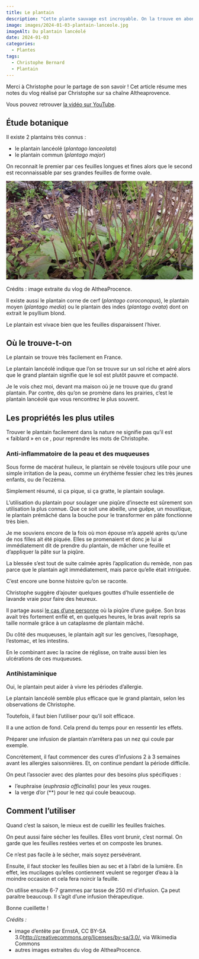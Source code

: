 ```yaml
---
title: Le plantain
description: "Cette plante sauvage est incroyable. On la trouve en abondance et ses propriétés peuvent servir tous les jours, pour les petits “bobos” de la vie. Que ce soit les piqûres d’insectes, les brûlures superficielles, les problèmes de peau, le plantain est un bon allié de votre kit de premier secours."
image: images/2024-01-03-plantain-lanceole.jpg
imageAlt: Du plantain lancéolé
date: 2024-01-03
categories:
  - Plantes
tags:
  - Christophe Bernard
  - Plantain
---
```


Merci à Christophe pour le partage de son savoir !
Cet article résume mes notes du vlog réalisé par Christophe sur sa chaîne Altheaprovence.

<!-- more -->

Vous pouvez retrouver [la vidéo sur YouTube](https://www.youtube.com/watch?v=fpibm9InWOg).

## Étude botanique

Il existe 2 plantains très connus :

- le plantain lancéolé (_plantago lanceolata_)
- le plantain commun (_plantago major_)

On reconnait le premier par ces feuilles longues et fines alors que le second est reconnaissable par ses grandes feuilles de forme ovale.

![Du grand plantain avec des épis de graines](images/du-grand-plantain-avec-des-fleurs-sechees.jpg)

Crédits : image extraite du vlog de AltheaProcence.

Il existe aussi le plantain corne de cerf (_plantago coroconopus_), le plantain moyen (_plantago media_) ou le plantain des indes (_plantago ovata_) dont on extrait le psyllium blond.

Le plantain est vivace bien que les feuilles disparaissent l’hiver.

## Où le trouve-t-on

Le plantain se trouve très facilement en France.

Le plantain lancéolé indique que l’on se trouve sur un sol riche et aéré alors que le grand plantain signifie que le sol est plutôt pauvre et compacté.

Je le vois chez moi, devant ma maison où je ne trouve que du grand plantain. Par contre, dès qu’on se promène dans les prairies, c’est le plantain lancéolé que vous rencontrez le plus souvent.

## Les propriétés les plus utiles

Trouver le plantain facilement dans la nature ne signifie pas qu’il est « faiblard » en ce , pour reprendre les mots de Christophe.

### Anti-inflammatoire de la peau et des muqueuses

Sous forme de macérat huileux, le plantain se révèle toujours utile pour une simple irritation de la peau, comme un érythème fessier chez les très jeunes enfants, ou de l’eczéma.

Simplement résumé, si ça pique, si ça gratte, le plantain soulage.

L’utilisation du plantain pour soulager une piqûre d’insecte est sûrement son utilisation la plus connue. Que ce soit une abeille, une guêpe, un moustique, le plantain prémâché dans la bouche pour le transformer en pâte fonctionne très bien.

Je me souviens encore de la fois où mon épouse m’a appelé après qu’une de nos filles ait été piquée. Elles se promenaient et donc je lui ai immédiatement dit de prendre du plantain, de mâcher une feuille et d’appliquer la pâte sur la piqûre.

La blessée s’est tout de suite calmée après l’application du remède, non pas parce que le plantain agit immédiatement, mais parce qu’elle était intriguée.

C’est encore une bonne histoire qu’on se raconte.

Christophe suggère d’ajouter quelques gouttes d’huile essentielle de lavande vraie pour faire des heureux.

Il partage aussi [le cas d’une personne](https://youtu.be/fpibm9InWOg?si=ORukH7-zy1slSvyA&t=241) où la piqûre d’une guêpe. Son bras avait très fortement enflé et, en quelques heures, le bras avait repris sa taille normale grâce à un cataplasme de plantain mâché.

Du côté des muqueuses, le plantain agit sur les gencives, l’œsophage, l’estomac, et les intestins.

En le combinant avec la racine de réglisse, on traite aussi bien les ulcérations de ces muqueuses.

### Antihistaminique

Oui, le plantain peut aider à vivre les périodes d’allergie.

Le plantain lancéolé semble plus efficace que le grand plantain, selon les observations de Christophe.

Toutefois, il faut bien l’utiliser pour qu’il soit efficace.

Il a une action de fond. Cela prend du temps pour en ressentir les effets.

Préparer une infusion de plantain n’arrêtera pas un nez qui coule par exemple.

Concrètement, il faut commencer des cures d’infusions 2 à 3 semaines avant les allergies saisonnières. Et, on continue pendant la période difficile.

On peut l’associer avec des plantes pour des besoins plus spécifiques :

- l’euphraise (_euphrasia officinalis_) pour les yeux rouges.
- la verge d’or (\*\*) pour le nez qui coule beaucoup.

## Comment l’utiliser

Quand c’est la saison, le mieux est de cueillir les feuilles fraiches.

On peut aussi faire sécher les feuilles. Elles vont brunir, c’est normal. On garde que les feuilles restées vertes et on composte les brunes.

Ce n’est pas facile à le sécher, mais soyez persévérant.

Ensuite, il faut stocker les feuilles bien au sec et à l’abri de la lumière. En effet, les mucilages qu’elles contiennent veulent se regorger d’eau à la moindre occasion et cela fera noircir la feuille.

On utilise ensuite 6-7 grammes par tasse de 250 ml d’infusion. Ça peut paraitre beaucoup. Il s’agit d’une infusion thérapeutique.

Bonne cueillette !

_Crédits :_

- image d’entête par ErnstA, CC BY-SA 3.0<http://creativecommons.org/licenses/by-sa/3.0/>, via Wikimedia Commons
- autres images extraites du vlog de AltheaProcence.
